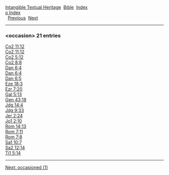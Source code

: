 [Intangible Textual Heritage](../../index)  [Bible](../index) 
[Index](index)   
[o Index](_o_)  
  [Previous](c07961)  [Next](c07963) 

------------------------------------------------------------------------

### &lt;occasion&gt; 21 entries

[Co2 11:12](../kjv/co2011.htm#012)  
[Co2 11:12](../kjv/co2011.htm#012)  
[Co2 5:12](../kjv/co2005.htm#012)  
[Co2 8:8](../kjv/co2008.htm#008)  
[Dan 6:4](../kjv/dan006.htm#004)  
[Dan 6:4](../kjv/dan006.htm#004)  
[Dan 6:5](../kjv/dan006.htm#005)  
[Eze 18:3](../kjv/eze018.htm#003)  
[Ezr 7:20](../kjv/ezr007.htm#020)  
[Gal 5:13](../kjv/gal005.htm#013)  
[Gen 43:18](../kjv/gen043.htm#018)  
[Jdg 14:4](../kjv/jdg014.htm#004)  
[Jdg 9:33](../kjv/jdg009.htm#033)  
[Jer 2:24](../kjv/jer002.htm#024)  
[Jo1 2:10](../kjv/jo1002.htm#010)  
[Rom 14:13](../kjv/rom014.htm#013)  
[Rom 7:11](../kjv/rom007.htm#011)  
[Rom 7:8](../kjv/rom007.htm#008)  
[Sa1 10:7](../kjv/sa1010.htm#007)  
[Sa2 12:14](../kjv/sa2012.htm#014)  
[Ti1 5:14](../kjv/ti1005.htm#014)  

------------------------------------------------------------------------

[Next: occasioned (1)](c07963)

